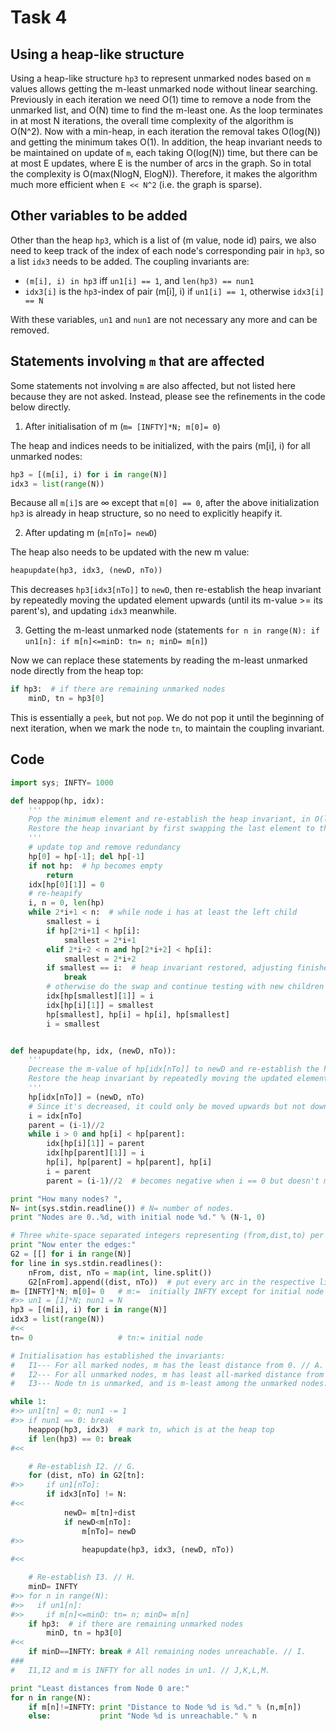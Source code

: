 # Task 4

## Using a heap-like structure

Using a heap-like structure `hp3` to represent unmarked nodes based on `m` values allows getting the m-least unmarked node without linear searching.
Previously in each iteration we need O(1) time to remove a node from the unmarked list, and O(N) time to find the m-least one. As the loop terminates in at most N iterations, the overall time complexity of the algorithm is O(N^2).
Now with a min-heap, in each iteration the removal takes O(log(N)) and getting the minimum takes O(1). In addition, the heap invariant needs to be maintained on update of `m`, each taking O(log(N)) time, but there can be at most E updates, where E is the number of arcs in the graph. So in total the complexity is O(max(NlogN, ElogN)).
Therefore, it makes the algorithm much more efficient when `E << N^2` (i.e. the graph is sparse).

## Other variables to be added

Other than the heap `hp3`, which is a list of (m value, node id) pairs, we also need to keep track of the index of each node's corresponding pair in `hp3`, so a list `idx3` needs to be added. The coupling invariants are:

- `(m[i], i) in hp3` iff `un1[i] == 1`, and `len(hp3) == nun1`
- `idx3[i]` is the `hp3`-index of pair (m[i], i) if `un1[i] == 1`, otherwise `idx3[i] == N`

With these variables, `un1` and `nun1` are not necessary any more and can be removed.

## Statements involving `m` that are affected

Some statements not involving `m` are also affected, but not listed here because they are not asked. Instead, please see the refinements in the code below directly.

1. After initialisation of m (`m= [INFTY]*N; m[0]= 0`)

The heap and indices needs to be initialized, with the pairs (m[i], i) for all unmarked nodes:

```python
hp3 = [(m[i], i) for i in range(N)]
idx3 = list(range(N))
```

Because all `m[i]`s are ∞ except that `m[0] == 0`, after the above initialization `hp3` is already in heap structure, so no need to explicitly heapify it.

2. After updating m (`m[nTo]= newD`)

The heap also needs to be updated with the new m value:

```python
heapupdate(hp3, idx3, (newD, nTo))
```

This decreases `hp3[idx3[nTo]]` to `newD`, then re-establish the heap invariant by repeatedly moving the updated element upwards (until its m-value >= its parent's), and updating `idx3` meanwhile.

3. Getting the m-least unmarked node (statements `for n in range(N): if un1[n]: if m[n]<=minD: tn= n; minD= m[n]`)

Now we can replace these statements by reading the m-least unmarked node directly from the heap top:

```python
if hp3:  # if there are remaining unmarked nodes
    minD, tn = hp3[0]
```

This is essentially a `peek`, but not `pop`. We do not pop it until the beginning of next iteration, when we mark the node `tn`, to maintain the coupling invariant.

## Code

```python
import sys; INFTY= 1000

def heappop(hp, idx):
    '''
    Pop the minimum element and re-establish the heap invariant, in O(logN) time.
    Restore the heap invariant by first swapping the last element to the first and deleting the last element, then repeatedly moving the first element down until its m-value <= its children's. Meanwhile, `idx` is updated.
    '''
    # update top and remove redundancy
    hp[0] = hp[-1]; del hp[-1]
    if not hp:  # hp becomes empty
        return
    idx[hp[0][1]] = 0
    # re-heapify
    i, n = 0, len(hp)
    while 2*i+1 < n:  # while node i has at least the left child
        smallest = i
        if hp[2*i+1] < hp[i]:
            smallest = 2*i+1
        elif 2*i+2 < n and hp[2*i+2] < hp[i]:
            smallest = 2*i+2
        if smallest == i:  # heap invariant restored, adjusting finished
            break
        # otherwise do the swap and continue testing with new children
        idx[hp[smallest][1]] = i
        idx[hp[i][1]] = smallest
        hp[smallest], hp[i] = hp[i], hp[smallest]
        i = smallest


def heapupdate(hp, idx, (newD, nTo)):
    '''
    Decrease the m-value of hp[idx[nTo]] to newD and re-establish the heap invariant, in O(logN) time.
    Restore the heap invariant by repeatedly moving the updated element upwards (until its m-value >= its parent's), and update `idx` meanwhile.
    '''
    hp[idx[nTo]] = (newD, nTo)
    # Since it's decreased, it could only be moved upwards but not downwards
    i = idx[nTo]
    parent = (i-1)//2
    while i > 0 and hp[i] < hp[parent]:
        idx[hp[i][1]] = parent
        idx[hp[parent][1]] = i
        hp[i], hp[parent] = hp[parent], hp[i]
        i = parent
        parent = (i-1)//2  # becomes negative when i == 0 but doesn't matter because it will never be accessed (we have loop guard i>0)

print "How many nodes? ",
N= int(sys.stdin.readline()) # N= number of nodes.
print "Nodes are 0..%d, with initial node %d." % (N-1, 0)

# Three white-space separated integers representing (from,dist,to) per line.
print "Now enter the edges:"
G2 = [[] for i in range(N)]
for line in sys.stdin.readlines():
    nFrom, dist, nTo = map(int, line.split())
    G2[nFrom].append((dist, nTo))  # put every arc in the respective list
m= [INFTY]*N; m[0]= 0   # m:=  initially INFTY except for initial node
#>> un1 = [1]*N; nun1 = N
hp3 = [(m[i], i) for i in range(N)]
idx3 = list(range(N))
#<<
tn= 0                   # tn:= initial node

# Initialisation has established the invariants:
#   I1--- For all marked nodes, m has the least distance from 0. // A.
#   I2--- For all unmarked nodes, m has least all-marked distance from 0. // B.
#   I3--- Node tn is unmarked, and is m-least among the unmarked nodes. // C.

while 1:
#>> un1[tn] = 0; nun1 -= 1
#>> if nun1 == 0: break
    heappop(hp3, idx3)  # mark tn, which is at the heap top
    if len(hp3) == 0: break
#<<

    # Re-establish I2. // G.
    for (dist, nTo) in G2[tn]:
#>>     if un1[nTo]:
        if idx3[nTo] != N:
#<<
            newD= m[tn]+dist
            if newD<m[nTo]:
                m[nTo]= newD
#>>
                heapupdate(hp3, idx3, (newD, nTo))
#<<

    # Re-establish I3. // H.
    minD= INFTY
#>> for n in range(N):
#>>   if un1[n]:
#>>     if m[n]<=minD: tn= n; minD= m[n]
    if hp3:  # if there are remaining unmarked nodes
        minD, tn = hp3[0]
#<<
    if minD==INFTY: break # All remaining nodes unreachable. // I.
###
#   I1,I2 and m is INFTY for all nodes in un1. // J,K,L,M.

print "Least distances from Node 0 are:"
for n in range(N):
    if m[n]!=INFTY: print "Distance to Node %d is %d." % (n,m[n])
    else:           print "Node %d is unreachable." % n

```
